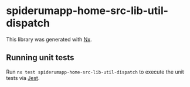 # spiderumapp-home-src-lib-util-dispatch

This library was generated with [Nx](https://nx.dev).

## Running unit tests

Run `nx test spiderumapp-home-src-lib-util-dispatch` to execute the unit tests via [Jest](https://jestjs.io).
